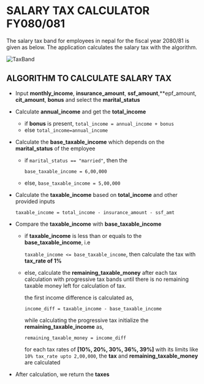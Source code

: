# SALARY TAX CALCULATOR FY080/081
The salary tax band for employees in nepal for the fiscal year 2080/81 is given as below. The application calculates the salary tax with the algorithm.

![TaxBand](https://lekhapro.com/wp-content/uploads/2023/06/lekha-pro-salary-slab.jpg)  
## ALGORITHM TO CALCULATE SALARY TAX
* Input **monthly_income**, **insurance_amount**, **ssf_amount**,**epf_amount, **cit_amount**, **bonus** and select the **marital_status**
* Calculate **annual_income** and get the **total_income** 
	* if **bonus** is present, `total_income = annual_income + bonus`
	* else `total_income=annual_income`
* Calculate the **base_taxable_income** which depends on the **marital_status** of the employee
	* if `marital_status == "married"`, then the

		`base_taxable_income = 6,00,000`
	* else, 
	`base_taxable_income = 5,00,000`
* Calculate the **taxable_income** based on **total_income** and other provided inputs

	 `taxable_income = total_income - insurance_amount - ssf_amt`
* Compare the **taxable_income** with **base_taxable_income**
	* if **taxable_income** is less than or equals to the **base_taxable_income**, i.e 

		`taxable_income <= base_taxable_income`, then calculate the tax with **tax_rate of 1%**

	* else, 
		calculate the **remaining_taxable_money** after each tax calculation with progressive tax bands until there is no remaining taxable money left for calculation of tax.
	  
		the first income difference is calculated as,

		`income_diff = taxable_income - base_taxable_income`
		
		while calculating the progressive tax initialize the **remaining_taxable_income** as,

		`remaining_taxable_money = income_diff`
		
		for each tax rates of **[10%, 20%, 30%, 36%, 39%]** with its limits like
		`10% tax_rate upto 2,00,000`, the **tax** and **remaining_taxable_money** are calculated
* After calculation, we return the **taxes**